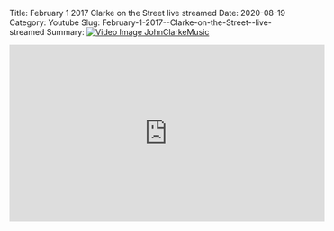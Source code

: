 Title: February 1 2017  Clarke on the Street  live streamed
Date: 2020-08-19
Category: Youtube
Slug: February-1-2017--Clarke-on-the-Street--live-streamed
Summary: <a href="/February-1-2017--Clarke-on-the-Street--live-streamed.html/"><img src="https://i.ytimg.com/vi/RPUAk7_wjnU/hqdefault.jpg" alt="Video Image JohnClarkeMusic"></a>

<iframe width="560" height="315" src="https://www.youtube.com/embed/RPUAk7_wjnU" title="YouTube video player" frameborder="0" allow="accelerometer; autoplay; clipboard-write; encrypted-media; gyroscope; picture-in-picture" allowfullscreen></iframe>

